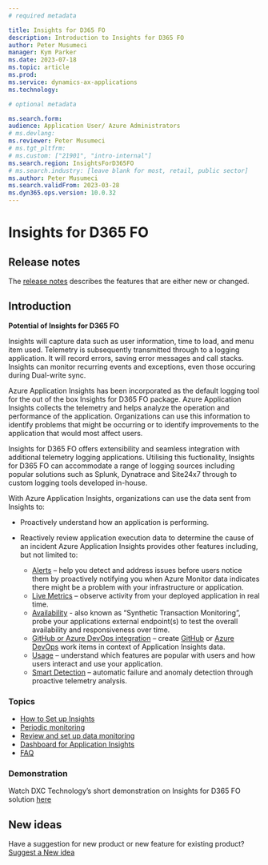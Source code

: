 ```yaml
---
# required metadata

title: Insights for D365 FO
description: Introduction to Insights for D365 FO
author: Peter Musumeci
manager: Kym Parker
ms.date: 2023-07-18
ms.topic: article
ms.prod: 
ms.service: dynamics-ax-applications
ms.technology: 

# optional metadata

ms.search.form: 
audience: Application User/ Azure Administrators
# ms.devlang: 
ms.reviewer: Peter Musumeci
# ms.tgt_pltfrm: 
# ms.custom: ["21901", "intro-internal"]
ms.search.region: InsightsForD365FO
# ms.search.industry: [leave blank for most, retail, public sector]
ms.author: Peter Musumeci
ms.search.validFrom: 2023-03-28
ms.dyn365.ops.version: 10.0.32
---
```


# Insights for D365 FO

## Release notes
The [release notes](Release-notes.md) describes the features that are either new or changed. 

## Introduction

**Potential of Insights for D365 FO**

Insights will capture data such as user information, time to load, and menu item used. Telemetry is subsequently transmitted through to a logging application. It will record errors, saving error messages and call stacks.  Insights can monitor recurring events and exceptions, even those occuring during Dual-write sync.

Azure Application Insights has been incorporated as the default logging tool for the out of the box Insights for D365 FO package. Azure Application Insights collects the telemetry and helps analyze the operation and performance of the application. Organizations can use this information to identify problems that might be occurring or to identify improvements to the application that would most affect users.

Insights for D365 FO offers extensibility and seamless integration with additional telemetry logging applications. Utilising this fuctionality,  Insights for D365 FO can accommodate a range of logging sources including popular solutions such as Splunk, Dynatrace and Site24x7 through to custom logging tools developed in-house.

With Azure Application Insights, organizations can use the data sent from Insights to:
- Proactively understand how an application is performing.  
  
- Reactively review application execution data to determine the cause of an incident
Azure Application Insights provides other features including, but not limited to: <br>
    - [Alerts](https://learn.microsoft.com/en-us/azure/azure-monitor/alerts/alerts-overview) – help you detect and address issues before users notice them by proactively notifying you when Azure Monitor data indicates there might be a problem with your infrastructure or application.<br>
    - [Live Metrics](https://learn.microsoft.com/en-us/azure/azure-monitor/app/live-stream) – observe activity from your deployed application in real time.<br>
    - [Availability](https://learn.microsoft.com/en-us/azure/azure-monitor/app/availability-overview) - also known as “Synthetic Transaction Monitoring”, probe your applications external endpoint(s) to test the overall availability and responsiveness over time.<br>
    - [GitHub or Azure DevOps integration](https://learn.microsoft.com/en-us/azure/azure-monitor/app/work-item-integration) – create [GitHub](https://learn.microsoft.com/en-us/training/paths/github-administration-products/) or [Azure DevOps](https://learn.microsoft.com/en-us/azure/devops/) work items in context of Application Insights data.<br>
    - [Usage](https://learn.microsoft.com/en-us/azure/azure-monitor/app/usage-overview) – understand which features are popular with users and how users interact and use your application.<br>
  - [Smart Detection](https://learn.microsoft.com/en-us/azure/azure-monitor/app/proactive-diagnostics) – automatic failure and anomaly detection through proactive telemetry analysis.<br>


### Topics

- [How to Set up Insights](../DXC-INSIGHTS/setup.md)
- [Periodic monitoring](../DXC-INSIGHTS/Periodic-monitoring-configuration/Periodic_monitoring_configuration.md)
- [Review and set up data monitoring](../DXC-INSIGHTS/Review_and_set_up_monitored_data.md)
- [Dashboard for Application Insights](../DXC-INSIGHTS/Dashboards.md)
- [FAQ](../DXC-INSIGHTS/FAQ.md)

### Demonstration

Watch DXC Technology’s short demonstration on Insights for D365 FO solution [here](https://dynamics.dxc.technology/webinars/analysis-tool-for-performance-of-microsoft-dynamics-365-finance-and-operations-by-dxc-technology-2)

## New ideas
Have a suggestion for new product or new feature for existing product? [Suggest a New idea](https://forms.office.com/r/U9twpSt3in)
